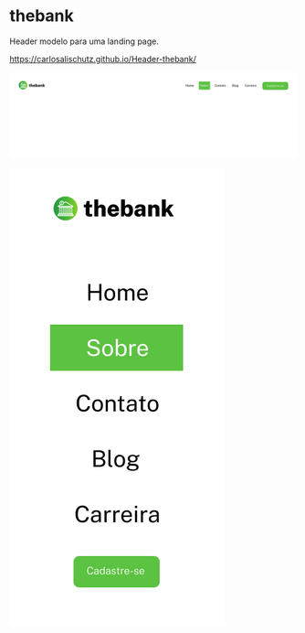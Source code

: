 
# thebank

Header modelo para uma landing page.

https://carlosalischutz.github.io/Header-thebank/

![Layout Menu](https://github.com/CarlosAliSchutz/Header-thebank/blob/main/img/Layout-Menu.jpg)

![Layout Mobile](https://github.com/CarlosAliSchutz/Header-thebank/blob/main/img/Mobile.jpg)
